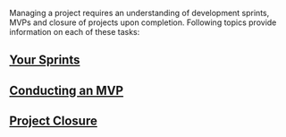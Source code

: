 Managing a project requires an understanding of development sprints, MVPs and closure of projects upon completion. Following topics provide information on each of these tasks:

## [Your Sprints][s04-sprints]
## [Conducting an MVP][s05-mvp]
## [Project Closure][s06-closure]

[s04-sprints]: https://github.com/Chingu-cohorts/pmrok/wiki/Section-04.-Your-Sprints
[s05-mvp]: https://github.com/Chingu-cohorts/pmrok/wiki/Section-05.-Conducting-an-MVP
[s06-closure]: https://github.com/Chingu-cohorts/pmrok/wiki/Section-06.-Voyage-Closure